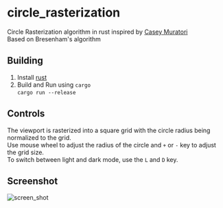 # circle_rasterization
Circle Rasterization algorithm in rust inspired by [Casey Muratori](https://www.youtube.com/watch?v=JtgQJT08J1g)  
Based on Bresenham's algorithm  

## Building
1. Install [rust](https://rust-lang.org)
2. Build and Run using `cargo`  
    `cargo run --release`

## Controls
The viewport is rasterized into a square grid with the circle radius being normalized to the grid.  
Use mouse wheel to adjust the radius of the circle and `+` or `-` key to adjust the grid size.  
To switch between light and dark mode, use the `L` and `D` key.

## Screenshot
![screen_shot](https://github.com/ArchUsr64/circle_rasterization/assets/83179501/94a72a9d-25bd-4f24-ae5b-21f08b4f99b0)
